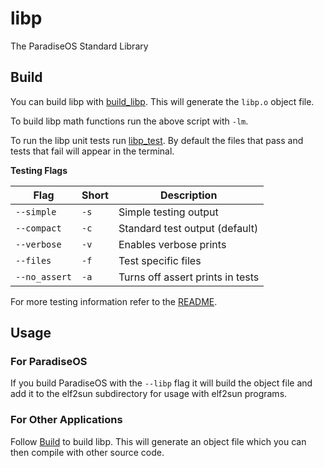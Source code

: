 # libp

The ParadiseOS Standard Library

## Build

You can build libp with [build_libp](build_libp.sh). This will generate the `libp.o` object file.

To build libp math functions run the above script with `-lm`.

To run the libp unit tests run [libp_test](libp_test.sh). By default the files that pass and tests that fail will appear in the terminal.

**Testing Flags**

| Flag          | Short | Description                        |
|---------------|-------|------------------------------------|
| `--simple`    | `-s`  | Simple testing output              |
| `--compact`   | `-c`  | Standard test output (default)     |
| `--verbose`   | `-v`  | Enables verbose prints             |
| `--files`     | `-f`  | Test specific files                |
| `--no_assert` | `-a`  | Turns off assert prints in tests   |

For more testing information refer to the [README](test/README.md).

## Usage

### For ParadiseOS

If you build ParadiseOS with the `--libp` flag it will build the object file and add it to the elf2sun subdirectory for usage with elf2sun programs.

### For Other Applications

Follow [Build](#build) to build libp. This will generate an object file which you can then compile with other source code.
